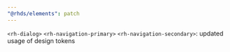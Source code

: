 ```yaml
---
"@rhds/elements": patch
---
```


`<rh-dialog>`
`<rh-navigation-primary>`
`<rh-navigation-secondary>`: updated usage of design tokens
